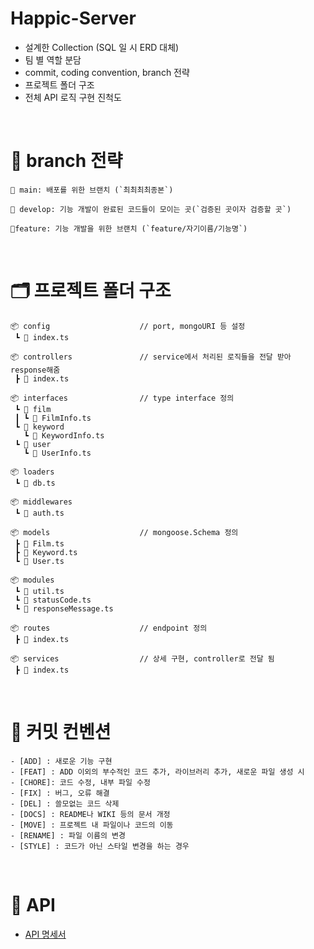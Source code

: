 # Happic-Server

- 설계한 Collection (SQL 일 시 ERD 대체)
- 팀 별 역할 분담
- commit, coding convention, branch 전략
- 프로젝트 폴더 구조
- 전체 API 로직 구현 진척도

<br/>

# 🌲 branch 전략

```
💟 main: 배포를 위한 브랜치 (`최최최최종본`)

👾 develop: 기능 개발이 완료된 코드들이 모이는 곳(`검증된 곳이자 검증할 곳`)

🔗feature: 기능 개발을 위한 브랜치 (`feature/자기이름/기능명`)
```

<br/>

# 🗂 프로젝트 폴더 구조

```
📦 config                    // port, mongoURI 등 설정
 ┗ 📜 index.ts

📦 controllers               // service에서 처리된 로직들을 전달 받아 response해줌
 ┣ 📜 index.ts

📦 interfaces                // type interface 정의
 ┗ 📂 film
 ┃ ┗ 📜 FilmInfo.ts
 ┗ 📂 keyword
   ┗ 📜 KeywordInfo.ts
 ┗ 📂 user
   ┗ 📜 UserInfo.ts

📦 loaders
 ┗ 📜 db.ts

📦 middlewares
 ┗ 📜 auth.ts

📦 models                    // mongoose.Schema 정의
 ┣ 📜 Film.ts
 ┣ 📜 Keyword.ts
 ┗ 📜 User.ts

📦 modules
 ┗ 📜 util.ts
 ┗ 📜 statusCode.ts
 ┗ 📜 responseMessage.ts

📦 routes                    // endpoint 정의
 ┣ 📜 index.ts

📦 services                  // 상세 구현, controller로 전달 됨
 ┣ 📜 index.ts
```

<br/>

# 💌 커밋 컨벤션

```
- [ADD] : 새로운 기능 구현
- [FEAT] : ADD 이외의 부수적인 코드 추가, 라이브러리 추가, 새로운 파일 생성 시
- [CHORE]: 코드 수정, 내부 파일 수정
- [FIX] : 버그, 오류 해결
- [DEL] : 쓸모없는 코드 삭제
- [DOCS] : README나 WIKI 등의 문서 개정
- [MOVE] : 프로젝트 내 파일이나 코드의 이동
- [RENAME] : 파일 이름의 변경
- [STYLE] : 코드가 아닌 스타일 변경을 하는 경우
```

<br/>

# 📄 API

- [API 명세서](https://www.notion.so/API-7c20c52cd7444e1391762dc8b502fd1a)

<br />
